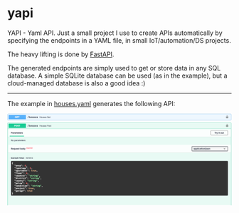 # yapi
YAPI - Yaml API. Just a small project I use to create APIs automatically by specifying the endpoints in a YAML file, in small IoT/automation/DS projects.

The heavy lifting is done by [FastAPI](https://fastapi.tiangolo.com).

The generated endpoints are simply used to get or store data in any SQL database. A simple SQLite database can be used (as in the example), but a cloud-managed database is also a good idea :) 

<hr>

The example in [houses.yaml](https://github.com/62random/yapi/blob/main/example/houses.yaml) generates the following API:

![Generated API](img/api.png)
